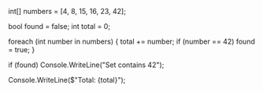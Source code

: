 int[] numbers = [4, 8, 15, 16, 23, 42];

bool found = false;
int total = 0;

foreach (int number in numbers)
{
    total += number;
    if (number == 42)
       found = true;
}

if (found) 
    Console.WriteLine("Set contains 42");

Console.WriteLine($"Total: {total}");